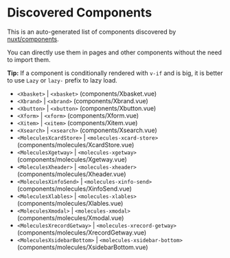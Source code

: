 # Discovered Components

This is an auto-generated list of components discovered by [nuxt/components](https://github.com/nuxt/components).

You can directly use them in pages and other components without the need to import them.

**Tip:** If a component is conditionally rendered with `v-if` and is big, it is better to use `Lazy` or `lazy-` prefix to lazy load.

- `<Xbasket>` | `<xbasket>` (components/Xbasket.vue)
- `<Xbrand>` | `<xbrand>` (components/Xbrand.vue)
- `<Xbutton>` | `<xbutton>` (components/Xbutton.vue)
- `<Xform>` | `<xform>` (components/Xform.vue)
- `<Xitem>` | `<xitem>` (components/Xitem.vue)
- `<Xsearch>` | `<xsearch>` (components/Xsearch.vue)
- `<MoleculesXcardStore>` | `<molecules-xcard-store>` (components/molecules/XcardStore.vue)
- `<MoleculesXgetway>` | `<molecules-xgetway>` (components/molecules/Xgetway.vue)
- `<MoleculesXheader>` | `<molecules-xheader>` (components/molecules/Xheader.vue)
- `<MoleculesXinfoSend>` | `<molecules-xinfo-send>` (components/molecules/XinfoSend.vue)
- `<MoleculesXlables>` | `<molecules-xlables>` (components/molecules/Xlables.vue)
- `<MoleculesXmodal>` | `<molecules-xmodal>` (components/molecules/Xmodal.vue)
- `<MoleculesXrecordGetway>` | `<molecules-xrecord-getway>` (components/molecules/XrecordGetway.vue)
- `<MoleculesXsidebarBottom>` | `<molecules-xsidebar-bottom>` (components/molecules/XsidebarBottom.vue)
